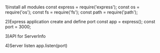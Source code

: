 1)install all modules
const express = require('express');
const os = require('os');
const fs = require('fs');
const path = require('path');

2)Express application create and define port
const app = express();
const port = 3000;

3)API for ServerInfo

4)Server listen
app.listen(port)
